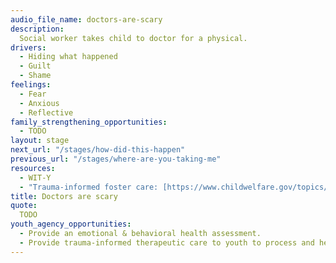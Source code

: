 ```yaml
---
audio_file_name: doctors-are-scary
description:
  Social worker takes child to doctor for a physical.
drivers:
  - Hiding what happened
  - Guilt
  - Shame
feelings:
  - Fear
  - Anxious
  - Reflective
family_strengthening_opportunities:
  - TODO
layout: stage
next_url: "/stages/how-did-this-happen"
previous_url: "/stages/where-are-you-taking-me"
resources:
  - WIT-Y
  - "Trauma-informed foster care: [https://www.childwelfare.gov/topics/responding/trauma/][https://www.childwelfare.gov/topics/responding/trauma/]"
title: Doctors are scary
quote:
  TODO
youth_agency_opportunities:
  - Provide an emotional & behavioral health assessment.
  - Provide trauma-informed therapeutic care to youth to process and heal (potentially in lieu of psychotropic medication).
---
```

